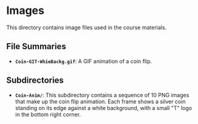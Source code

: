 # Images

This directory contains image files used in the course materials.

## File Summaries

- **`Coin-GIT-WhieBackg.gif`**: A GIF animation of a coin flip.

## Subdirectories

- **`Coin-Anim/`**: This subdirectory contains a sequence of 10 PNG images that
  make up the coin flip animation. Each frame shows a silver coin standing on
  its edge against a white background, with a small "T" logo in the bottom
  right corner.